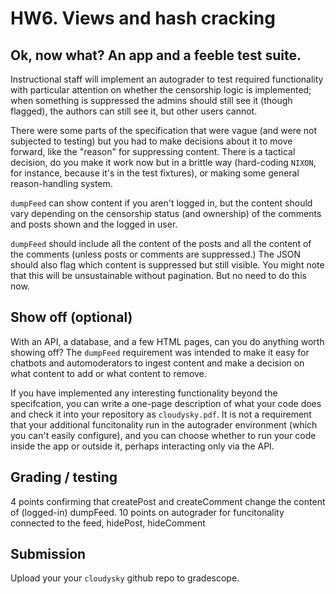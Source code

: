 # HW6.   Views and hash cracking

## Ok, now what?  An app and a feeble test suite.

Instructional staff will implement an autograder to test required functionality with particular attention on whether the censorship logic is implemented; when something is suppressed the admins should still see it (though flagged), the authors can still see it, but other users cannot.  

There were some parts of the specification that were vague (and were not subjected to testing) but you had to make decisions about it to move forward, like the "reason" for suppressing content.  There is a tactical decision, do you make it work now but in a brittle way (hard-coding `NIXON`, for instance, because it's in the test fixtures), or making some general reason-handling system.

`dumpFeed` can show content if you aren't logged in, but the content should vary depending on the censorship status (and ownership) of the comments and posts shown and the logged in user.  

`dumpFeed` should include all the content of the posts and all the content of the comments (unless posts or comments are suppressed.)  The JSON should also flag which content is suppressed but still visible.  You might note that this will be unsustainable without pagination.  But no need to do this now.


## Show off (optional)
With an API, a database, and a few HTML pages, can you do anything worth showing off?  The `dumpFeed` requirement was intended to make it easy for chatbots and automoderators to ingest content and make a decision on what content to add or what content to remove.  

If you have implemented any interesting functionality beyond the specifcation, you can write a one-page description of what your code does and check it into your repository as `cloudysky.pdf`.    It is not a requirement that your additional funcitonality run in the autograder environment (which you can't easily configure), and you can choose whether to run your code inside the app or outside it, perhaps interacting only via the API.

## Grading / testing  
4 points confirming that createPost and createComment change the content of (logged-in) dumpFeed.
10 points on autograder for funcitonality connected to the feed, hidePost, hideComment

## Submission

Upload your your `cloudysky` github repo to gradescope.
